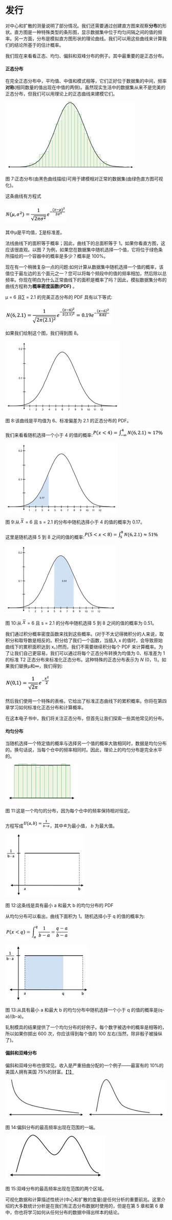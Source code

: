# 发行

对中心和扩散的测量说明了部分情况。我们还需要通过创建直方图来观察**分布**的形状。直方图是一种特殊类型的条形图，显示数据集中位于均匀间隔之间的值的频率。另一方面，分布是模拟直方图形状的理论曲线。我们可以用这些曲线来计算我们的结论所基于的估计概率。

我们现在来看看正态、均匀、偏斜和双峰分布的例子。其中最重要的是正态分布。

#### 正态分布

在完全正态分布中，平均值、中值和模式相等，它们正好位于数据集的中间，频率**对称**(相同数量的值出现在中值的两侧)。虽然现实生活中的数据集从来不是完美的正态分布，但我们可以用理论上的正态曲线来建模它们。

![](img/00035.jpeg)

图 7:正态分布(由黑色曲线描绘)可用于建模相对正常的数据集(由绿色直方图可视化)。

这条曲线有方程式

![](img/00036.jpeg)

其中μ是平均值，∑是标准差。

法线曲线下的面积等于概率；因此，曲线下的总面积等于 1。如果你看直方图，这应该很直观。以图 7 为例，如果您在数据集中随机选择一个值，它将位于绿色条所描绘的一个容器中的概率是多少？概率是 100%。

现在有一个稍微复杂一点的问题:如何计算从数据集中随机选择一个值的概率，该值位于最左边的五个面元之一？您可以将每个频段中的值的频率相加，然后除以总频率。你现在明白为什么正常曲线下的面积是概率了吗？因此，模拟数据集分布的曲线方程称为**概率密度函数(PDF)** 。

μ = 6 且∑ = 2.1 的完美正态分布的 PDF 具有以下等式:

![](img/00037.jpeg)

如果我们绘制这个图，我们得到图 8。

![](img/00038.jpeg)

图 8:该曲线是平均值为 6、标准偏差为 2.1 的正态分布的 PDF。

我们来看看随机选择一个小于 4 的值的概率:![](img/00039.jpeg)

![](img/00040.jpeg)

图 9:从![](img/00041.gif) = 6 且 s = 2.1 的分布中随机选择小于 4 的值的概率为 0.17。

这里是随机选择 5 到 8 之间的值的概率:![](img/00042.jpeg)

![](img/00043.jpeg)

图 10:从![](img/00044.gif) = 6 且 s = 2.1 的分布中随机选择 5 到 8 之间的值的概率为 0.51。

我们通过积分概率密度函数来找到这些概率。(对于不太记得微积分的人来说，取积分和取导数是相反的。积分给了我们一个函数，当插入 x 的值时，会导致原始曲线下的累积面积达到 x。)然而，我们不需要继续积分每个 PDF 来计算概率。为了让我们自己更容易，我们可以通过将每个正态分布转换为均值为 0、标准差为 1 的标准 T2 正态分布来标准化正态分布。这种特殊的正态分布表示为 *N* (0，1)。如果我们替换μ和∞，我们得到:

![](img/00045.jpeg)

然后我们使用一个特殊的表格，它给出了标准正态曲线下的累积概率。你将在第四章学习如何标准化正态分布和计算概率。

在这本电子书中，我们将关注正态分布，但首先让我们探索一些其他常见的分布。

#### 均匀分布

当随机选择一个特定值的概率与选择另一个值的概率大致相同时，数据是均匀分布的。换句话说，当每个仓中的频率相同时。因此，理论上的均匀分布是完全水平的。

![](img/00046.jpeg)

图 11:这是一个均匀的分布，因为每个仓中的频率保持相对恒定。

方程写成![](img/00047.jpeg)，其中![](img/00048.gif)为最小值， *b* 为最大值。

![](img/00049.jpeg)

图 12:这条线是具有最小 a 和最大 b 的均匀分布的 PDF

从均匀分布可以看出，曲线下面积为 1。随机选择小于 q 的值的概率为:

![](img/00050.jpeg)

![](img/00051.jpeg)

图 13:从具有最小 a 和最大 b 的均匀分布中随机选择一个小于 q 的值的概率是(q-a)/(b-a)。

轧制模具的结果提供了一个均匀分布的好例子。每个数字被选中的概率是相等的，所以如果你掷出 600 次，你应该得到每个值的 100 左右(当然，除非骰子被操纵了)。

#### 偏斜和双峰分布

偏斜和双峰分布也很常见。收入是严重扭曲分配的一个例子——最富有的 10%的美国人拥有美国 75%的财富。[【1】](12.html#_ftn1)

![](img/00052.jpeg)

图 14:偏斜分布的最高频率出现在范围的一端。

![](img/00053.jpeg)

图 15:双峰分布的最高频率出现在范围的两个区域。

可视化数据和计算描述性统计(中心和扩散的度量)是任何分析的重要前兆。这里介绍的大多数统计分析是在我们有正态分布数据时使用的，但是在第 5 章和第 6 章中，你也将学习如何从任何分布的数据中得出样本的结论。
